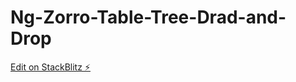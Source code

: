# Ng-Zorro-Table-Tree-Drad-and-Drop

[Edit on StackBlitz ⚡️](https://stackblitz.com/edit/angular-thdnrk)